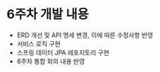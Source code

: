 # 6주차 개발 내용

- ERD 개선 및 API 명세 변경, 이에 따른 수정사항 반영
- 서비스 로직 구현
- 스프링 데이터 JPA 레포지토리 구현
- 6주차 통합 회의 내용 반영
